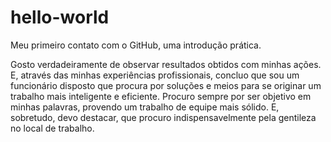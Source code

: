 # hello-world
Meu primeiro contato com o GitHub, uma introdução prática.

Gosto verdadeiramente de observar resultados obtidos com minhas ações. E, através das minhas experiências profissionais, concluo que sou um funcionário disposto que procura por soluções e meios para se originar um trabalho mais inteligente e eficiente. Procuro sempre por ser objetivo em minhas palavras, provendo um trabalho de equipe mais sólido. E, sobretudo,  devo  destacar, que  procuro  indispensavelmente pela  gentileza  no local  de trabalho.
